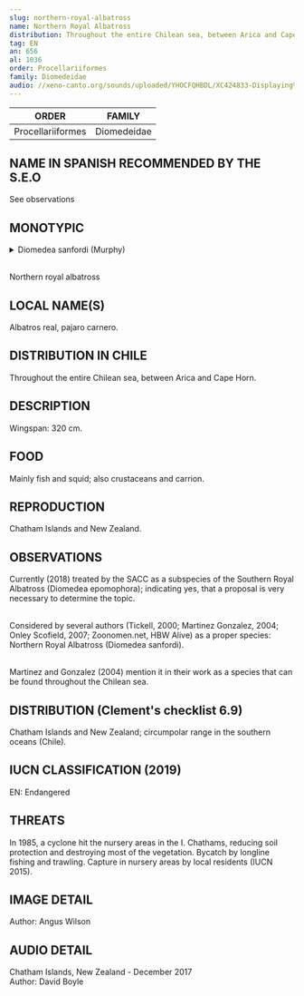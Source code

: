 ```yaml
---
slug: northern-royal-albatross
name: Northern Royal Albatross
distribution: Throughout the entire Chilean sea, between Arica and Cape Horn.
tag: EN
an: 656
al: 1036
order: Procellariiformes
family: Diomedeidae
audio: //xeno-canto.org/sounds/uploaded/YHOCFQHBDL/XC424833-Displaying%20Northern%20Royals%20Clip.mp3
---
```


| ORDER             | FAMILY      |
| ----------------- | ----------- |
| Procellariiformes | Diomedeidae |

## NAME IN SPANISH RECOMMENDED BY THE S.E.O

See observations

## MONOTYPIC

<details>
<summary>Diomedea sanfordi (Murphy)</summary><br>

Diomedea (G) = Diomedes, Greek mythological warrior whose companions became seabirds.<br>
sanfordi (latinized) = Sandorf, Dr. Leonard Cutler (1868-1950), trustee of the American Museum of Natural History.<br><br>

Diomedes (Greek warrior) by Sanford.

</details><br>

Northern royal albatross

## LOCAL NAME(S)

Albatros real, pajaro carnero.

## DISTRIBUTION IN CHILE

Throughout the entire Chilean sea, between Arica and Cape Horn.

## DESCRIPTION

Wingspan: 320 cm.

## FOOD

Mainly fish and squid; also crustaceans and carrion.

## REPRODUCTION

Chatham Islands and New Zealand.

## OBSERVATIONS

Currently (2018) treated by the SACC as a subspecies of the Southern Royal Albatross (Diomedea epomophora); indicating yes, that a proposal is very necessary to determine the topic.<br><br>

Considered by several authors (Tickell, 2000; Martinez Gonzalez, 2004; Onley Scofield, 2007; Zoonomen.net, HBW Alive) as a proper species: Northern Royal Albatross (Diomedea sanfordi).<br><br>

Martinez and Gonzalez (2004) mention it in their work as a species that can be found throughout the Chilean sea.

## DISTRIBUTION (Clement's checklist 6.9)

Chatham Islands and New Zealand; circumpolar range in the southern oceans (Chile).

## IUCN CLASSIFICATION (2019)

EN: Endangered

## THREATS

In 1985, a cyclone hit the nursery areas in the I. Chathams, reducing soil protection and destroying most of the vegetation. Bycatch by longline fishing and trawling. Capture in nursery areas by local residents (IUCN 2015).

## IMAGE DETAIL

Author: Angus Wilson

## AUDIO DETAIL

Chatham Islands, New Zealand - December 2017<br>
Author: David Boyle
